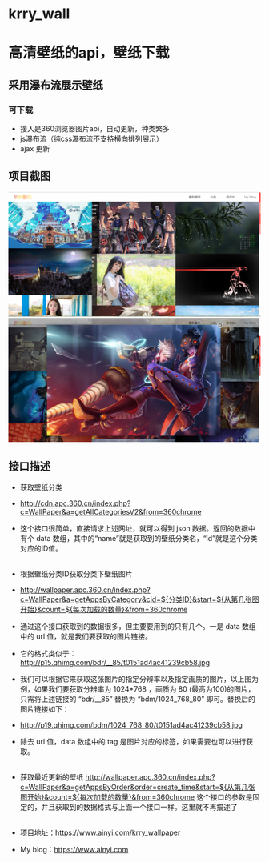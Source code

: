 # krry_wall
# 高清壁纸的api，壁纸下载

## 采用瀑布流展示壁纸
### 可下载

- 接入是360浏览器图片api，自动更新，种类繁多
- js瀑布流（纯css瀑布流不支持横向排列展示）
- ajax 更新

## 项目截图
![](https://github.com/Krryxa/krry_wallpaper/blob/master/WebRoot/images/cutImg/1.jpg)
![](https://github.com/Krryxa/krry_wallpaper/blob/master/WebRoot/images/cutImg/2.jpg)


## 接口描述

- 获取壁纸分类
- http://cdn.apc.360.cn/index.php?c=WallPaper&a=getAllCategoriesV2&from=360chrome 
- 这个接口很简单，直接请求上述网址，就可以得到 json 数据。返回的数据中有个 data 数组，其中的“name”就是获取到的壁纸分类名，“id”就是这个分类对应的ID值。
<br><br>


- 根据壁纸分类ID获取分类下壁纸图片
- http://wallpaper.apc.360.cn/index.php?c=WallPaper&a=getAppsByCategory&cid=${分类ID}&start=${从第几张图开始}&count=${每次加载的数量}&from=360chrome
- 通过这个接口获取到的数据很多，但主要要用到的只有几个。一是 data 数组中的 url 值，就是我们要获取的图片链接。
- 它的格式类似于：http://p15.qhimg.com/bdr/__85/t0151ad4ac41239cb58.jpg  
- 我们可以根据它来获取这张图片的指定分辨率以及指定画质的图片，以上图为例，如果我们要获取分辨率为 1024*768 ，画质为 80 (最高为100)的图片，只需将上述链接的 “bdr/__85” 替换为 “bdm/1024_768_80” 即可。替换后的图片链接如下：
- http://p19.qhimg.com/bdm/1024_768_80/t0151ad4ac41239cb58.jpg  
- 除去 url 值，data 数组中的 tag 是图片对应的标签，如果需要也可以进行获取。
<br><br>


- 获取最近更新的壁纸
http://wallpaper.apc.360.cn/index.php?c=WallPaper&a=getAppsByOrder&order=create_time&start=${从第几张图开始}&count=${每次加载的数量}&from=360chrome
这个接口的参数是固定的，并且获取到的数据格式与上面一个接口一样。这里就不再描述了
<br><br>


- 项目地址：https://www.ainyi.com/krry_wallpaper
- My blog：https://www.ainyi.com
